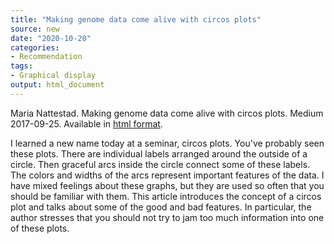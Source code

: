 ```yaml
---
title: "Making genome data come alive with circos plots"
source: new
date: "2020-10-20"
categories:
- Recommendation
tags:
- Graphical display
output: html_document
---
```


Maria Nattestad. Making genome data come alive with circos plots. Medium 2017-09-25. Available in [html format](https://medium.com/@Marianattestad/a-treatise-on-making-circos-plots-from-genomic-data-7ff496849e0).

<!---more--->

I learned a new name today at a seminar, circos plots. You've probably seen these plots. There are individual labels arranged around the outside of a circle. Then graceful arcs inside the circle connect some of these labels. The colors and widths of the arcs represent important features of the data. I have mixed feelings about these graphs, but they are used so often that you should be familiar with them. This article introduces the concept of a circos plot and talks about some of the good and bad features. In particular, the author stresses that you should not try to jam too much information into one of these plots.
